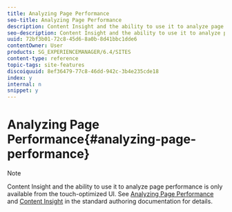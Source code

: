 ```yaml
---
title: Analyzing Page Performance
seo-title: Analyzing Page Performance
description: Content Insight and the ability to use it to analyze page performance is only available from the touch-optimized UI.
seo-description: Content Insight and the ability to use it to analyze page performance is only available from the touch-optimized UI.
uuid: 72bf3b01-72c8-45d6-8a0b-8d41bbc1dde6
contentOwner: User
products: SG_EXPERIENCEMANAGER/6.4/SITES
content-type: reference
topic-tags: site-features
discoiquuid: 8ef36479-77c8-46dd-942c-3b4e235cde18
index: y
internal: n
snippet: y
---
```


# Analyzing Page Performance{#analyzing-page-performance}

>[!NOTE]
>
>Content Insight and the ability to use it to analyze page performance is only available from the touch-optimized UI. See [Analyzing Page Performance](../../../sites/authoring/using/ci-analyze.md) and [Content Insight](../../../sites/authoring/using/content-insights.md) in the standard authoring documentation for details.

